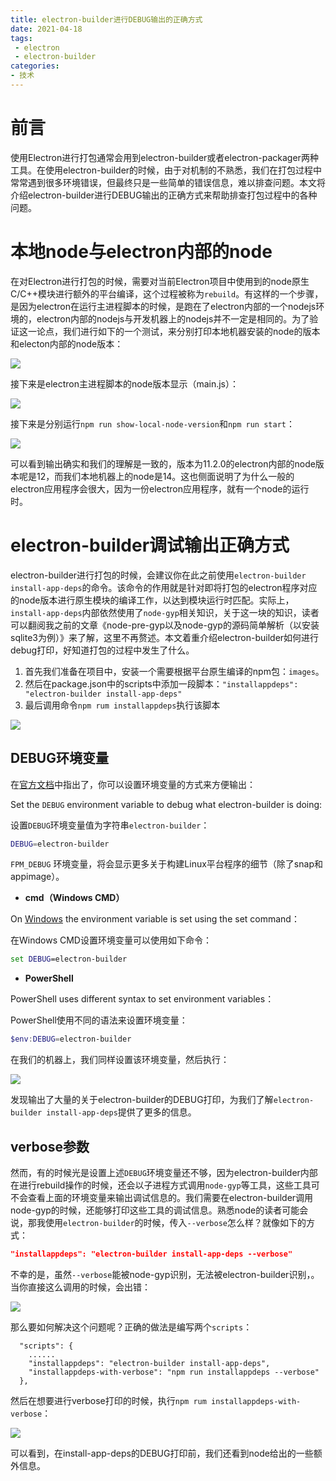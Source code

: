 ```yaml
---
title: electron-builder进行DEBUG输出的正确方式
date: 2021-04-18
tags:
 - electron
 - electron-builder
categories: 
- 技术
---
```


# 前言

使用Electron进行打包通常会用到electron-builder或者electron-packager两种工具。在使用electron-builder的时候，由于对机制的不熟悉，我们在打包过程中常常遇到很多环境错误，但最终只是一些简单的错误信息，难以排查问题。本文将介绍electron-builder进行DEBUG输出的正确方式来帮助排查打包过程中的各种问题。

<!-- more -->

# 本地node与electron内部的node

在对Electron进行打包的时候，需要对当前Electron项目中使用到的node原生C/C++模块进行额外的平台编译，这个过程被称为`rebuild`。有这样的一个步骤，是因为electron在运行主进程脚本的时候，是跑在了electron内部的一个nodejs环境的，electron内部的nodejs与开发机器上的nodejs并不一定是相同的。为了验证这一论点，我们进行如下的一个测试，来分别打印本地机器安装的node的版本和electon内部的node版本：

![](https://static-res.zhen.wang/images/post/2021-04-18-electron-builder/test-show-version1.png)

接下来是electron主进程脚本的node版本显示（main.js）：

![](https://static-res.zhen.wang/images/post/2021-04-18-electron-builder/test-show-version2.png)

接下来是分别运行`npm run show-local-node-version`和`npm run start`：

![](https://static-res.zhen.wang/images/post/2021-04-18-electron-builder/show-local-and-inner-version.png)

可以看到输出确实和我们的理解是一致的，版本为11.2.0的electron内部的node版本呢是12，而我们本地机器上的node是14。这也侧面说明了为什么一般的electron应用程序会很大，因为一份electron应用程序，就有一个node的运行时。

# electron-builder调试输出正确方式

electron-builder进行打包的时候，会建议你在此之前使用`electron-builder install-app-deps`的命令。该命令的作用就是针对即将打包的electron程序对应的node版本进行原生模块的编译工作，以达到模块运行时匹配。实际上，`install-app-deps`内部依然使用了`node-gyp`相关知识，关于这一块的知识，读者可以翻阅我之前的文章《node-pre-gyp以及node-gyp的源码简单解析（以安装sqlite3为例）》来了解，这里不再赘述。本文着重介绍electron-builder如何进行debug打印，好知道打包的过程中发生了什么。

1. 首先我们准备在项目中，安装一个需要根据平台原生编译的npm包：`images`。
2. 然后在package.json中的scripts中添加一段脚本：`"installappdeps": "electron-builder install-app-deps"`
3. 最后调用命令`npm rum installappdeps`执行该脚本

![](https://static-res.zhen.wang/images/post/2021-04-18-electron-builder/images-install-and-run-install-app-deps.png)

## DEBUG环境变量

在[官方文档](https://www.electron.build/#debug)中指出了，你可以设置环境变量的方式来方便输出：

Set the `DEBUG` environment variable to debug what electron-builder is doing:

设置`DEBUG`环境变量值为字符串`electron-builder`：

```bash
DEBUG=electron-builder
```

`FPM_DEBUG` 环境变量，将会显示更多关于构建Linux平台程序的细节（除了snap和appimage）。

- **cmd（Windows CMD）**

On [Windows](https://github.com/visionmedia/debug#windows-command-prompt-notes) the environment variable is set using the set command：

在Windows CMD设置环境变量可以使用如下命令：

```cmd
set DEBUG=electron-builder
```

- **PowerShell**

PowerShell uses different syntax to set environment variables：

PowerShell使用不同的语法来设置环境变量：

```powershell
$env:DEBUG=electron-builder
```

在我们的机器上，我们同样设置该环境变量，然后执行：

![](https://static-res.zhen.wang/images/post/2021-04-18-electron-builder/install-app-deps-with-DEBUG.png)

发现输出了大量的关于electron-builder的DEBUG打印，为我们了解`electron-builder install-app-deps`提供了更多的信息。

## verbose参数

然而，有的时候光是设置上述`DEBUG`环境变量还不够，因为electron-builder内部在进行rebuild操作的时候，还会以子进程方式调用`node-gyp`等工具，这些工具可不会查看上面的环境变量来输出调试信息的。我们需要在electron-builder调用node-gyp的时候，还能够打印这些工具的调试信息。熟悉node的读者可能会说，那我使用`electron-builder`的时候，传入`--verbose`怎么样？就像如下的方式：

```json
"installappdeps": "electron-builder install-app-deps --verbose"
```

不幸的是，虽然`--verbose`能被node-gyp识别，无法被electron-builder识别，。当你直接这么调用的时候，会出错：

![](https://static-res.zhen.wang/images/post/2021-04-18-electron-builder/electron-cannot-recognise-verbose.png)

那么要如何解决这个问题呢？正确的做法是编写两个`scripts`：

```
  "scripts": {
	......
    "installappdeps": "electron-builder install-app-deps",
    "installappdeps-with-verbose": "npm run installappdeps --verbose"
  },
```

然后在想要进行verbose打印的时候，执行`npm rum installappdeps-with-verbose`：

![](https://static-res.zhen.wang/images/post/2021-04-18-electron-builder/after-use-two-scripts-output.png)

可以看到，在install-app-deps的DEBUG打印前，我们还看到node给出的一些额外信息。